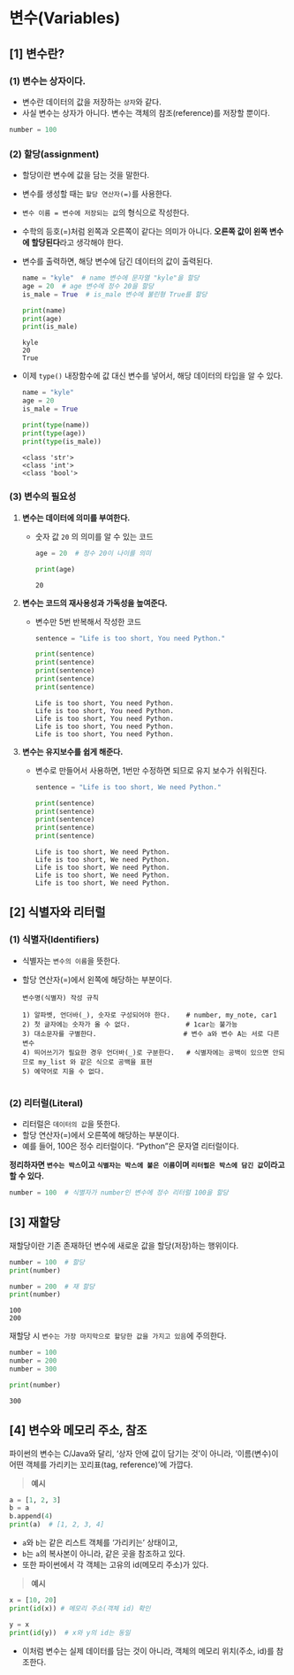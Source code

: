 # 변수(Variables)

## [1] 변수란?

### (1) 변수는 상자이다.

- 변수란 데이터의 값을 저장하는 `상자`와 같다.
- 사실 변수는 상자가 아니다. 변수는 객체의 참조(reference)를 저장할 뿐이다.
```python
number = 100
```

</aside>

### (2) 할당(assignment)

- 할당이란 변수에 값을 담는 것을 말한다.
- 변수를 생성할 때는 `할당 연산자(=)`를 사용한다.
- `변수 이름 = 변수에 저장되는 값`의 형식으로 작성한다.
- 수학의 등호(=)처럼 왼쪽과 오른쪽이 같다는 의미가 아니다. **오른쪽 값이 왼쪽 변수에 할당된다**라고 생각해야 한다.
- 변수를 출력하면, 해당 변수에 담긴 데이터의 값이 출력된다.
    
    ```python
    name = "kyle"  # name 변수에 문자열 "kyle"을 할당
    age = 20  # age 변수에 정수 20을 할당
    is_male = True  # is_male 변수에 불린형 True를 할당
    
    print(name)
    print(age)
    print(is_male)
    ```
    
    ```
    kyle
    20
    True
    ```
    
- 이제 `type()` 내장함수에 값 대신 변수를 넣어서, 해당 데이터의 타입을 알 수 있다.
    
    ```python
    name = "kyle"
    age = 20
    is_male = True
    
    print(type(name))
    print(type(age))
    print(type(is_male))
    ```
    
    ```
    <class 'str'>
    <class 'int'>
    <class 'bool'>
    ```
    

### (3) 변수의 필요성

1. **변수는 데이터에 의미를 부여한다.**
    - 숫자 값 `20` 의 의미를 알 수 있는 코드
        
        ```python
        age = 20  # 정수 20이 나이를 의미
        
        print(age)
        ```
        
        ```
        20
        ```
        

2. **변수는 코드의 재사용성과 가독성을 높여준다.**
    - 변수만 5번 반복해서 작성한 코드
        
        ```python
        sentence = "Life is too short, You need Python."
        
        print(sentence)
        print(sentence)
        print(sentence)
        print(sentence)
        print(sentence)
        ```
        
        ```
        Life is too short, You need Python.
        Life is too short, You need Python.
        Life is too short, You need Python.
        Life is too short, You need Python.
        Life is too short, You need Python.
        ```
        

3. **변수는 유지보수를 쉽게 해준다.**
    - 변수로 만들어서 사용하면, 1번만 수정하면 되므로 유지 보수가 쉬워진다.
        
        ```python
        sentence = "Life is too short, We need Python."
        
        print(sentence)
        print(sentence)
        print(sentence)
        print(sentence)
        print(sentence)
        ```
        
        ```
        Life is too short, We need Python.
        Life is too short, We need Python.
        Life is too short, We need Python.
        Life is too short, We need Python.
        Life is too short, We need Python.
        ```
        

## [2] 식별자와 리터럴

### (1) 식별자(Identifiers)

- 식별자는 `변수의 이름`을 뜻한다.
- 할당 연산자(=)에서 왼쪽에 해당하는 부분이다.
    
    ```
    변수명(식별자) 작성 규칙
    
    1) 알파벳, 언더바(_), 숫자로 구성되어야 한다.    # number, my_note, car1
    2) 첫 글자에는 숫자가 올 수 없다.              # 1car는 불가능
    3) 대소문자를 구별한다.                      # 변수 a와 변수 A는 서로 다른 변수
    4) 띄어쓰기가 필요한 경우 언더바(_)로 구분한다.   # 식별자에는 공백이 있으면 안되므로 my_list 와 같은 식으로 공백을 표현
    5) 예약어로 지을 수 없다.


### (2) 리터럴(Literal)

- 리터럴은 `데이터의 값`을 뜻한다.
- 할당 연산자(=)에서 오른쪽에 해당하는 부분이다.
- 예를 들어, 100은 정수 리터럴이다. “Python”은 문자열 리터럴이다.

**정리하자면 `변수는 박스`이고 `식별자는 박스에 붙은 이름`이며 `리터럴은 박스에 담긴 값`이라고 할 수 있다.**

```python
number = 100  # 식별자가 number인 변수에 정수 리터럴 100을 할당
```

## [3] 재할당

재할당이란 기존 존재하던 변수에 새로운 값을 할당(저장)하는 행위이다.

```python
number = 100  # 할당
print(number)

number = 200  # 재 할당
print(number)
```

```
100
200
```

재할당 시 `변수는 가장 마지막으로 할당한 값을 가지고 있음`에 주의한다.

```python
number = 100
number = 200
number = 300

print(number)
```

```
300
```

## **[4] 변수와 메모리 주소, 참조**

파이썬의 변수는 C/Java와 달리, ‘상자 안에 값이 담기는 것’이 아니라, ‘이름(변수)이 어떤 객체를 가리키는 꼬리표(tag, reference)’에 가깝다.

> **예시**
> 

```python
a = [1, 2, 3]
b = a
b.append(4)
print(a)  # [1, 2, 3, 4]
```

- `a`와 `b`는 같은 리스트 객체를 ‘가리키는’ 상태이고,
- `b`는 `a`의 복사본이 아니라, 같은 곳을 참조하고 있다.
- 또한 파이썬에서 각 객체는 고유의 id(메모리 주소)가 있다.

> **예시**
```python
x = [10, 20]
print(id(x)) # 메모리 주소(객체 id) 확인

y = x
print(id(y))  # x와 y의 id는 동일
```
- 이처럼 변수는 실제 데이터를 담는 것이 아니라, 객체의 메모리 위치(주소, id)를 참조한다.